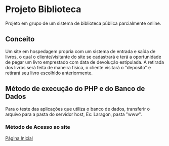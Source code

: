 # Projeto Biblioteca
 Projeto em grupo de um sistema de biblioteca pública parcialmente online.

## Conceito
 Um site em hospedagem propria com um sistema de entrada e saída de livros, o qual o cliente/visitante do site se cadastrará e terá a oportunidade de pegar um livro emprestado com data de devolução estipulada. A retirada dos livros será feita de maneira fisica, o cliente visitará o "deposito" e retirará seu livro escolhido anteriormente. 

## Método de execução do PHP e do Banco de Dados
 Para o teste das aplicações que utiliza o banco de dados, transferir o arquivo para a pasta do servidor host, Ex: Laragon, pasta "www".

### Método de Acesso ao site
 [Página Inicial](https://iserafimn.github.io/Projeto_Biblioteca/site_biblioteca/index.html)

